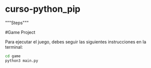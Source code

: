 # curso-python_pip

"""Steps"""

#Game Project

Para ejecutar el juego, debes seguir las siguientes instrucciones en la terminal:

```sh
cd game
python3 main.py
```
